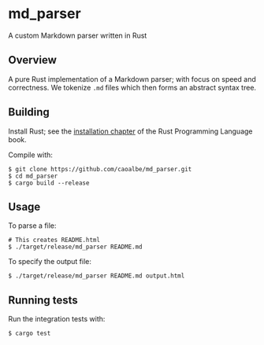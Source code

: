 # md_parser
A custom Markdown parser written in Rust

## Overview
A pure Rust implementation of a Markdown parser; with focus on speed and correctness.  We tokenize `.md` files which then forms an abstract syntax tree.

## Building
Install Rust; see the [installation chapter](https://doc.rust-lang.org/book/ch01-01-installation.html) of the Rust Programming Language book.

Compile with:
```
$ git clone https://github.com/caoalbe/md_parser.git
$ cd md_parser
$ cargo build --release
```

## Usage
To parse a file:
```
# This creates README.html
$ ./target/release/md_parser README.md
```

To specify the output file:
```
$ ./target/release/md_parser README.md output.html
```

## Running tests
Run the integration tests with:
```
$ cargo test
```